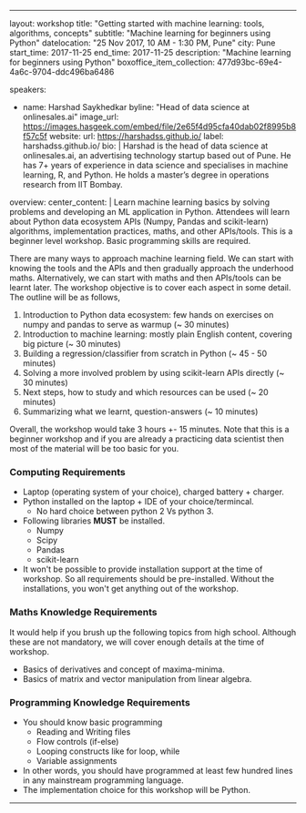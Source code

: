 ---
layout: workshop
title: "Getting started with machine learning: tools, algorithms, concepts"
subtitle: "Machine learning for beginners using Python"
datelocation: "25 Nov 2017, 10 AM - 1:30 PM, Pune"
city: Pune
start_time: 2017-11-25
end_time: 2017-11-25
description: "Machine learning for beginners using Python"
boxoffice_item_collection: 477d93bc-69e4-4a6c-9704-ddc496ba6486

speakers:
- name: Harshad Saykhedkar
  byline: "Head of data science at onlinesales.ai"
  image_url: https://images.hasgeek.com/embed/file/2e65f4d95cfa40dab02f8995b8f57c5f
  website:
    url: https://harshadss.github.io/
    label: harshadss.github.io/
  bio: |
  Harshad is the  head of data science at onlinesales.ai, an advertising technology startup based out of Pune. He has 7+ years   of experience in data science and specialises in machine learning, R, and Python. He holds a master’s degree in operations     research from IIT Bombay.

overview:
  center_content: |
    Learn machine learning basics by solving problems and developing an ML application in Python. Attendees will learn about Python data ecosystem APIs (Numpy, Pandas and scikit-learn)  algorithms, implementation practices, maths, and other APIs/tools. This is a beginner level workshop. Basic programming skills are required.

There are many ways to approach machine learning field. We can start with knowing the tools and the APIs and then gradually approach the underhood maths. Alternatively, we can start with maths and then APIs/tools can be learnt later. The workshop objective is to cover each aspect in some detail. The outline will be as follows,

  1. Introduction to Python data ecosystem: few hands on exercises on numpy and pandas to serve as warmup (~ 30 minutes)
  2. Introduction to machine learning: mostly plain English content, covering big picture (~ 30 minutes)
  3. Building a regression/classifier from scratch in Python (~ 45 - 50 minutes)
  4. Solving a more involved problem by using scikit-learn APIs directly (~ 30 minutes)
  5. Next steps, how to study and which resources can be used (~ 20 minutes)
  6. Summarizing what we learnt, question-answers (~ 10 minutes)

Overall, the workshop would take 3 hours +- 15 minutes. Note that this is a beginner workshop and if you are already a practicing data scientist then most of the material will be too basic for you.

### Computing Requirements

  + Laptop (operating system of your choice), charged battery + charger.
  + Python installed on the laptop + IDE of your choice/termincal.
    + No hard choice between python 2 Vs python 3. 
  + Following libraries __MUST__ be installed.
    - Numpy
    - Scipy
    - Pandas
    - scikit-learn
  + It won't be possible to provide installation support at the time of workshop. So all requirements should be pre-installed. Without the installations, you won't get anything out of the workshop.

### Maths Knowledge Requirements

It would help if you brush up the following topics from high school. Although these are not mandatory, we will cover enough details at the time of workshop.

  + Basics of derivatives and concept of maxima-minima.
  + Basics of matrix and vector manipulation from linear algebra.

### Programming Knowledge Requirements

  + You should know basic programming
    + Reading and Writing files
    + Flow controls (if-else)
    + Looping constructs like for loop, while
    + Variable assignments
  + In other words, you should have programmed at least few hundred lines in any mainstream programming language.
  + The implementation choice for this workshop will be Python.
  
  ---
